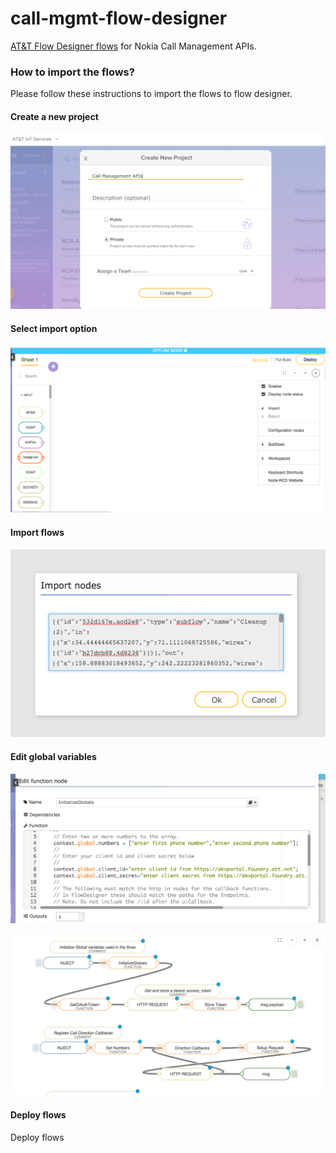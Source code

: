 # call-mgmt-flow-designer

[AT&T Flow Designer flows](http://https://flow.att.io/) for Nokia Call Management APIs.

### How to import the flows?
Please follow these instructions to import the flows to flow designer.

#### Create a new project
![image](image/create-new-project.png)

#### Select import option
![image](image/select-import-option.png)

#### Import flows
![image](image/import-flows.png)

#### Edit global variables
![image](image/edit-global-variables.png)

![image](image/deployed-flows.png)

#### Deploy flows
Deploy flows